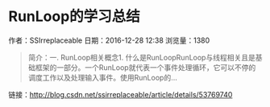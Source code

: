 # RunLoop的学习总结
作者：SSIrreplaceable
日期：2016-12-28 12:38
浏览量：1380
> 简介：一. RunLoop相关概念1. 什么是RunLoopRunLoop与线程相关且是基础框架的一部分。一个RunLoop就代表一个事件处理循环，它可以不停的调度工作以及处理输入事件。使用RunLoop的...

 链接：http://blog.csdn.net/ssirreplaceable/article/details/53769740

